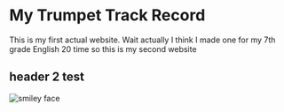 # My Trumpet Track Record
This is my first actual website. Wait actually I think I made one for my 7th grade English 20 time so this is my second website
## header 2 test
![smiley face](https://user-images.githubusercontent.com/114511768/192847653-38f59926-ce24-4af6-8ec7-e9caf360ffba.png)
